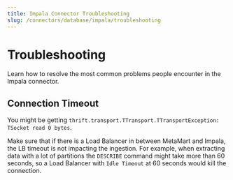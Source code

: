 ```yaml
---
title: Impala Connector Troubleshooting
slug: /connectors/database/impala/troubleshooting
---
```


# Troubleshooting

Learn how to resolve the most common problems people encounter in the Impala connector.

## Connection Timeout

You might be getting `thrift.transport.TTransport.TTransportException: TSocket read 0 bytes`.

Make sure that if there is a Load Balancer in between MetaMart and Impala, the LB timeout
is not impacting the ingestion. For example, when extracting data with a lot of partitions the `DESCRIBE`
command might take more than 60 seconds, so a Load Balancer with `Idle Timeout` at 60 seconds would
kill the connection.
